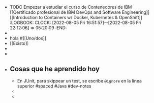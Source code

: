 - TODO Empezar a estudiar el curso de Contenedores de IBM [[Certificado profesional de IBM DevOps and Software Engineering]] [[Introduction to Containers w/ Docker, Kubernetes & OpenShift]]
  :LOGBOOK:
  CLOCK: [2022-08-05 Fri 16:51:57]--[2022-08-05 Fri 22:12:06] =>  05:20:09
  :END:
-
- hola #[[Uno/dos]]
- [[Existo]]
-
-
- ## Cosas que he aprendido hoy
	- En JUnit, para skippear un test, se escribe `@ignore` en la línea superior #spaced #Java #dev-notes
	-
	-